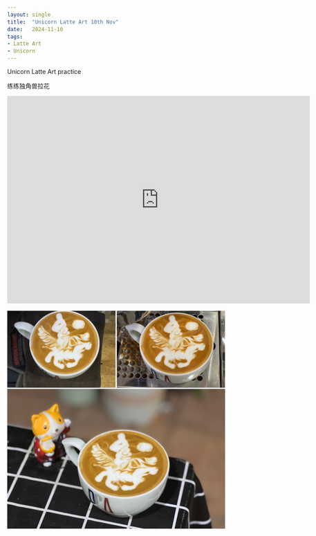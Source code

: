 ```yaml
---
layout: single
title:  "Unicorn Latte Art 10th Nov"
date:   2024-11-10
tags:
- Latte Art
- Unicorn
---
```


Unicorn Latte Art practice

练练独角兽拉花


<div class="embed-container">
  <iframe
      src="https://www.youtube.com/embed/nvAV_XlLQ1M"
      width="700"
      height="480"
      frameborder="0"
      allowfullscreen="true">
  </iframe>
</div>


![](/assets/img/2024/11/10/FB43D871-581E-4101-80FB-682C9D5144B4.JPG)
